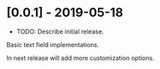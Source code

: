 # [0.0.1] - 2019-05-18

* TODO: Describe initial release.

Basic text field implementations.

In next release will add more customization options.
